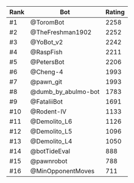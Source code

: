 Rank|Bot|Rating
---|---|---
#1|@ToromBot|2258
#2|@TheFreshman1902|2252
#3|@YoBot_v2|2242
#4|@RaspFish|2211
#5|@PetersBot|2206
#6|@Cheng-4|1993
#7|@pawn_git|1993
#8|@dumb_by_abulmo-bot|1783
#9|@FataliiBot|1691
#10|@Rodent-IV|1133
#11|@Demolito_L6|1126
#12|@Demolito_L5|1096
#13|@Demolito_L4|1050
#14|@botTideEval|888
#15|@pawnrobot|788
#16|@MinOpponentMoves|711
